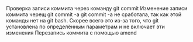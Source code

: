 Проверка записи коммита через команду git commit
Изменение записи коммита черещ git commit -a
git commit -a не сработала, так как этой команды нет на git bash. Скорее всего это из-за того, что git установлена по определённым параметрам и не включает эти изменения
Перезапись коммита с помощью amend
